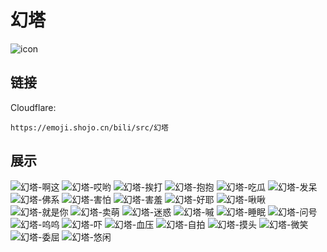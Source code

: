 # 幻塔
![icon](https://emoji.shojo.cn/bili/src/幻塔/icon.png)
## 链接
Cloudflare:
```
https://emoji.shojo.cn/bili/src/幻塔
```
## 展示
![幻塔-啊这](https://emoji.shojo.cn/bili/src/幻塔/幻塔-啊这.png)
![幻塔-哎哟](https://emoji.shojo.cn/bili/src/幻塔/幻塔-哎哟.png)
![幻塔-挨打](https://emoji.shojo.cn/bili/src/幻塔/幻塔-挨打.png)
![幻塔-抱抱](https://emoji.shojo.cn/bili/src/幻塔/幻塔-抱抱.png)
![幻塔-吃瓜](https://emoji.shojo.cn/bili/src/幻塔/幻塔-吃瓜.png)
![幻塔-发呆](https://emoji.shojo.cn/bili/src/幻塔/幻塔-发呆.png)
![幻塔-佛系](https://emoji.shojo.cn/bili/src/幻塔/幻塔-佛系.png)
![幻塔-害怕](https://emoji.shojo.cn/bili/src/幻塔/幻塔-害怕.png)
![幻塔-害羞](https://emoji.shojo.cn/bili/src/幻塔/幻塔-害羞.png)
![幻塔-好耶](https://emoji.shojo.cn/bili/src/幻塔/幻塔-好耶.png)
![幻塔-啾啾](https://emoji.shojo.cn/bili/src/幻塔/幻塔-啾啾.png)
![幻塔-就是你](https://emoji.shojo.cn/bili/src/幻塔/幻塔-就是你.png)
![幻塔-卖萌](https://emoji.shojo.cn/bili/src/幻塔/幻塔-卖萌.png)
![幻塔-迷惑](https://emoji.shojo.cn/bili/src/幻塔/幻塔-迷惑.png)
![幻塔-嘁](https://emoji.shojo.cn/bili/src/幻塔/幻塔-嘁.png)
![幻塔-睡眠](https://emoji.shojo.cn/bili/src/幻塔/幻塔-睡眠.png)
![幻塔-问号](https://emoji.shojo.cn/bili/src/幻塔/幻塔-问号.png)
![幻塔-呜呜](https://emoji.shojo.cn/bili/src/幻塔/幻塔-呜呜.png)
![幻塔-吓](https://emoji.shojo.cn/bili/src/幻塔/幻塔-吓.png)
![幻塔-血压](https://emoji.shojo.cn/bili/src/幻塔/幻塔-血压.png)
![幻塔-自拍](https://emoji.shojo.cn/bili/src/幻塔/幻塔-自拍.png)
![幻塔-摸头](https://emoji.shojo.cn/bili/src/幻塔/幻塔-摸头.png)
![幻塔-微笑](https://emoji.shojo.cn/bili/src/幻塔/幻塔-微笑.png)
![幻塔-委屈](https://emoji.shojo.cn/bili/src/幻塔/幻塔-委屈.png)
![幻塔-悠闲](https://emoji.shojo.cn/bili/src/幻塔/幻塔-悠闲.png)
